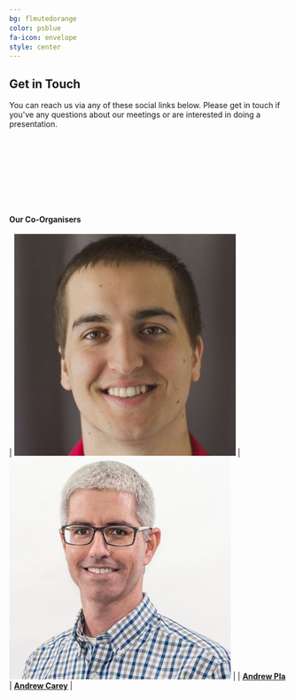 ```yaml
---
bg: flmutedorange
color: psblue
fa-icon: envelope
style: center
---
```


## Get in Touch

You can reach us via any of these social links below. Please get in touch if you've any questions about our meetings or are interested in doing a presentation.

<a target="_blank" href="mailto:gnvspug@gmail.com"><span class="fa fa-envelope" style="font-size:100px"></span></a>&nbsp;&nbsp;&nbsp;
<a target="_blank" href="https://twitter.com/gnvpsug"><span class="fa fa-twitter" style="font-size:100px"></span></a>&nbsp;&nbsp;&nbsp;
<a target="_blank" href="https://www.meetup.com/Gainesville-PowerShell-User-Group"><span class="fab fa-meetup" style="font-size:100px"></span></a>&nbsp;&nbsp;&nbsp;
&nbsp;
&nbsp;

#### Our Co-Organisers

| <a target="_blank" href="https://twitter.com/AndrewPlaTech"><img src='/img/aplaheadshot.jpg' /></a> | <a target="_blank" href="https://twitter.com/agcareyUF"><img src='/img/acareyheadshot.jpg' /></a>  |
| <a target="_blank" href="https://twitter.com/AndrewPlaTech">**Andrew Pla**</a>    | <a target="_blank" href="https://twitter.com/agcareyuf">**Andrew Carey**</a>       |
